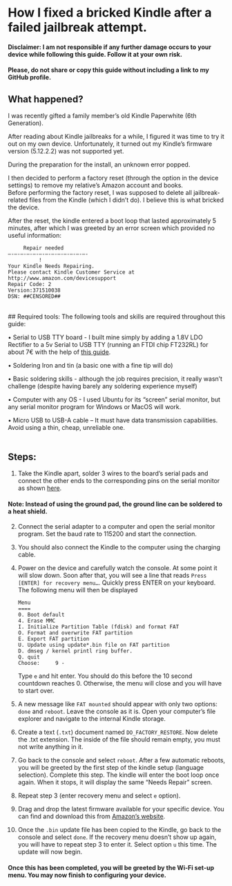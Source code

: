 # How I fixed a bricked Kindle after a failed jailbreak attempt.<br>

#### Disclaimer: I am not responsible if any further damage occurs to your device while following this guide. Follow it at your own risk.<br>

#### Please, do not share or copy this guide without including a link to my GitHub profile.<br>

## What happened?
I was recently gifted a family member’s old Kindle Paperwhite (6th Generation).<br>

After reading about Kindle jailbreaks for a while, I figured it was time to try it out on my own device. Unfortunately, it turned out my Kindle’s firmware version (5.12.2.2) was not supported yet. <br>

During the preparation for the install, an unknown error popped.<br>

I then decided to perform a factory reset (through the option in the device settings) to remove my relative’s Amazon account and books.<br>
Before performing the factory reset, I was supposed to delete all jailbreak-related files from the Kindle (which I didn’t do). I believe this is what bricked the device.<br>

After the reset, the kindle entered a boot loop that lasted approximately 5 minutes, after which I was greeted by an error screen which provided no useful information:<br>
```
     Repair needed
—-—-—-—-—-—-—-—-—-—-—-—-—-
          !
Your Kindle Needs Repairing.
Please contact Kindle Customer Service at http://www.amazon.com/devicesupport
Repair Code: 2
Version:371510038
DSN: ##CENSORED##
```
<br>
## Required tools:
The following tools and skills are required throughout this guide:<br>

•	Serial to USB TTY board - I built mine simply by adding a 1.8V LDO Rectifier to a 5v Serial to USB TTY (running an FTDI chip FT232RL) for about 7€ with the help of [this guide](https://ebookrepairs.com/kindle-tips/how-can-i-connect-a-serial-port-to-a-kindle/).<br>

•	Soldering Iron and tin (a basic one with a fine tip will do)<br>

•	Basic soldering skills - although the job requires precision, it really wasn’t challenge (despite having barely any soldering experience myself)<br>

•	Computer with any OS - I used Ubuntu for its “screen” serial monitor, but any serial monitor program for Windows or MacOS will work.<br>

•	Micro USB to USB-A cable – It must have data transmission capabilities. Avoid using a thin, cheap, unreliable one.<br>
<br>
## Steps: 

1.	Take the Kindle apart, solder 3 wires to the board’s serial pads and connect the other ends to the corresponding pins on the serial monitor as shown [here](https://raw.githubusercontent.com/OhShoot01/Unbrick-Kindle/main/soldered_connections.png).
#### Note: Instead of using the ground pad, the ground line can be soldered to a heat shield.

2.	Connect the serial adapter to a computer and open the serial monitor program. Set the baud rate to 115200 and start the connection. 

3.	You should also connect the Kindle to the computer using the charging cable.

4.	Power on the device and carefully watch the console. At some point it will slow down. Soon after that, you will see a line that reads `Press [ENTER] for recovery menu…`. Quickly press ENTER on your keyboard. The following menu will then be displayed
     ```
     Menu
     ====
     0. Boot default
     4. Erase MMC
     I. Initialize Partition Table (fdisk) and format FAT
     O. Format and overwrite FAT partition
     E. Export FAT partition
     U. Update using update*.bin file on FAT partition
     D. dmseg / kernel printl ring buffer.
     Q. quit
     Choose:     9 -
     ```
    Type `e` and hit enter. You should do this before the 10 second countdown reaches 0. Otherwise, the menu will close and you will have to start over.

6.	A new message like `FAT mounted` should appear with only two options: `done` and `reboot`. Leave the console as it is. 
     Open your computer’s file explorer and navigate to the internal Kindle storage.

7.	Create a text (`.txt`) document named `DO_FACTORY_RESTORE`. Now delete the .txt extension.
     The inside of the file should remain empty, you must not write anything in it.

8.	Go back to the console and select `reboot`. After a few automatic reboots, you will be greeted by the first step of the kindle setup (language selection). Complete this step. 
     The kindle will enter the boot loop once again. When it stops, it will display the same “Needs Repair” screen.

9.	Repeat step 3 (enter recovery menu and select `e` option).

10.	Drag and drop the latest firmware available for your specific device. 
     You can find and download this from [Amazon’s website](https://www.amazon.com/gp/help/customer/display.html?nodeId=GKMQC26VQQMM8XSW).

11.	Once the `.bin` update file has been copied to the Kindle, go back to the console and select `done`.
     If the recovery menu doesn’t show up again, you will have to repeat step 3 to enter it.
     Select option `u` this time. The update will now begin.

   

#### Once this has been completed, you will be greeted by the Wi-Fi set-up menu. You may now finish to configuring your device. 

